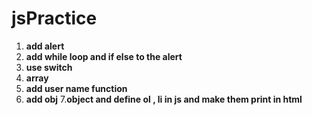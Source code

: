 # jsPractice
1. **add alert**
2. **add while loop and if else to the alert**
3. **use switch**
4. **array**
5. **add user name function**
6. **add obj**
7.**object and define ol , li in js and make them print in html**